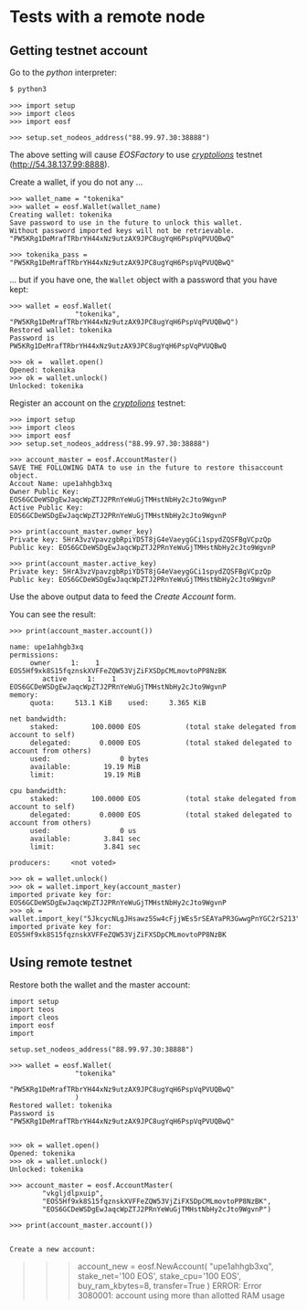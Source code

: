 # Tests with a remote node

## Getting testnet account

Go to the *python* interpreter:
```bash
$ python3
```
```
>>> import setup
>>> import cleos
>>> import eosf

>>> setup.set_nodeos_address("88.99.97.30:38888")
```
The above setting will cause *EOSFactory* to use [*cryptolions*](http://dev.cryptolions.io/#home) testnet (http://54.38.137.99:8888).  


Create a wallet, if you do not any ...
```
>>> wallet_name = "tokenika"
>>> wallet = eosf.Wallet(wallet_name)
Creating wallet: tokenika
Save password to use in the future to unlock this wallet.
Without password imported keys will not be retrievable.
"PW5KRg1DeMrafTRbrYH44xNz9utzAX9JPC8ugYqH6PspVqPVUQBwQ"

>>> tokenika_pass = "PW5KRg1DeMrafTRbrYH44xNz9utzAX9JPC8ugYqH6PspVqPVUQBwQ"
```
... but if you have one, the `Wallet` object with a password that you have kept:
```
>>> wallet = eosf.Wallet(
                "tokenika", "PW5KRg1DeMrafTRbrYH44xNz9utzAX9JPC8ugYqH6PspVqPVUQBwQ")
Restored wallet: tokenika
Password is
PW5KRg1DeMrafTRbrYH44xNz9utzAX9JPC8ugYqH6PspVqPVUQBwQ
```

```
>>> ok =  wallet.open()
Opened: tokenika
>>> ok = wallet.unlock()
Unlocked: tokenika
```

Register an account on the [*cryptolions*](http://dev.cryptolions.io/#home) testnet:
```
>>> import setup
>>> import cleos
>>> import eosf
>>> setup.set_nodeos_address("88.99.97.30:38888")

>>> account_master = eosf.AccountMaster()
SAVE THE FOLLOWING DATA to use in the future to restore thisaccount object.
Accout Name: upe1ahhgb3xq
Owner Public Key: EOS6GCDeWSDgEwJaqcWpZTJ2PRnYeWuGjTMHstNbHy2cJto9WgvnP
Active Public Key: EOS6GCDeWSDgEwJaqcWpZTJ2PRnYeWuGjTMHstNbHy2cJto9WgvnP

>>> print(account_master.owner_key)
Private key: 5HrA3vzVpavzgbRpiYD5T8jG4eVaeygGCi1spydZQSFBgVCpzQp
Public key: EOS6GCDeWSDgEwJaqcWpZTJ2PRnYeWuGjTMHstNbHy2cJto9WgvnP

>>> print(account_master.active_key)
Private key: 5HrA3vzVpavzgbRpiYD5T8jG4eVaeygGCi1spydZQSFBgVCpzQp
Public key: EOS6GCDeWSDgEwJaqcWpZTJ2PRnYeWuGjTMHstNbHy2cJto9WgvnP
```

Use the above output data to feed the *Create Account* form. 

You can see the result:
```
>>> print(account_master.account())

name: upe1ahhgb3xq
permissions:
     owner     1:    1 EOS5Hf9xk8S15fqznskXVFFeZQW53VjZiFXSDpCMLmovtoPP8NzBK
        active     1:    1 EOS6GCDeWSDgEwJaqcWpZTJ2PRnYeWuGjTMHstNbHy2cJto9WgvnP
memory:
     quota:     513.1 KiB    used:     3.365 KiB

net bandwidth:
     staked:        100.0000 EOS           (total stake delegated from account to self)
     delegated:       0.0000 EOS           (total staked delegated to account from others)
     used:                 0 bytes
     available:        19.19 MiB
     limit:            19.19 MiB

cpu bandwidth:
     staked:        100.0000 EOS           (total stake delegated from account to self)
     delegated:       0.0000 EOS           (total staked delegated to account from others)
     used:                 0 us
     available:        3.841 sec
     limit:            3.841 sec

producers:     <not voted>

```
```
>>> ok = wallet.unlock()
>>> ok = wallet.import_key(account_master)
imported private key for: EOS6GCDeWSDgEwJaqcWpZTJ2PRnYeWuGjTMHstNbHy2cJto9WgvnP
>>> ok = wallet.import_key("5JkcycNLgJHsawz5Sw4cFjjWEs5rSEAYaPR3GwwgPnYGC2rS213")
imported private key for: EOS5Hf9xk8S15fqznskXVFFeZQW53VjZiFXSDpCMLmovtoPP8NzBK
```

## Using remote testnet

Restore both the wallet and the master account:
```
import setup
import teos
import cleos
import eosf
import 

setup.set_nodeos_address("88.99.97.30:38888")

>>> wallet = eosf.Wallet(
                "tokenika"
                "PW5KRg1DeMrafTRbrYH44xNz9utzAX9JPC8ugYqH6PspVqPVUQBwQ"
                )
Restored wallet: tokenika
Password is
"PW5KRg1DeMrafTRbrYH44xNz9utzAX9JPC8ugYqH6PspVqPVUQBwQ"


>>> ok = wallet.open()
Opened: tokenika
>>> ok = wallet.unlock()
Unlocked: tokenika

>>> account_master = eosf.AccountMaster(
        "vkgljdlpxuip",
        "EOS5Hf9xk8S15fqznskXVFFeZQW53VjZiFXSDpCMLmovtoPP8NzBK",
        "EOS6GCDeWSDgEwJaqcWpZTJ2PRnYeWuGjTMHstNbHy2cJto9WgvnP")

>>> print(account_master.account())


Create a new account:
```
>>> account_new = eosf.NewAccount(
      "upe1ahhgb3xq", 
      stake_net='100 EOS', stake_cpu='100 EOS', 
      buy_ram_kbytes=8, transfer=True
      )
ERROR:
Error 3080001: account using more than allotted RAM usage
```

